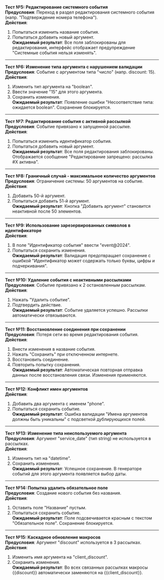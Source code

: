 **Тест №5: Редактирование системного события**  
**Предусловия**: Переход в раздел редактирования системного события (напр. "Подтверждение номера телефона").  
**Действия**:  
1. Попытаться изменить название события.  
2. Попытаться добавить новый аргумент.  
**Ожидаемый результат**: Все поля заблокированы для редактирования, интерфейс отображает предупреждение "Системные события нельзя изменять".

---

**Тест №6: Изменение типа аргумента с нарушением валидации**  
**Предусловия**: Событие с аргументом типа "число" (напр. discount: 15).  
**Действия**:  
1. Изменить тип аргумента на "boolean".  
2. Ввести значение "15" для этого аргумента.  
3. Сохранить изменения.  
**Ожидаемый результат**: Появление ошибки "Несоответствие типа: ожидается boolean". Сохранение блокируется.

---

**Тест №7: Редактирование события с активной рассылкой**  
**Предусловия**: Событие привязано к запущенной рассылке.  
**Действия**:  
1. Попытаться изменить идентификатор события.  
2. Попытаться добавить новый аргумент.  
**Ожидаемый результат**: Все поля редактирования заблокированы. Отображается сообщение "Редактирование запрещено: рассылка #X активна".

---

**Тест №8: Граничный случай - максимальное количество аргументов**  
**Предусловия**: Ограничение системы: 50 аргументов на событие.  
**Действия**:  
1. Добавить 50-й аргумент.  
2. Попытаться добавить 51-й аргумент.  
**Ожидаемый результат**: Кнопка "Добавить аргумент" становится неактивной после 50 элементов.

---

**Тест №9: Использование зарезервированных символов в идентификаторе**  
**Действия**:  
1. В поле "Идентификатор события" ввести "event@2024".  
2. Попытаться сохранить изменения.  
**Ожидаемый результат**: Валидация предотвращает сохранение с ошибкой "Идентификатор может содержать только буквы, цифры и подчеркивания".

---

**Тест №10: Удаление события с неактивными рассылками**  
**Предусловия**: Событие привязано к 2 остановленным рассылкам.  
**Действия**:  
1. Нажать "Удалить событие".  
2. Подтвердить действие.  
**Ожидаемый результат**: Событие удаляется успешно. Рассылки автоматически отвязываются.

---

**Тест №11: Восстановление соединения при сохранении**  
**Предусловия**: Потеря сети во время редактирования события.  
**Действия**:  
1. Внести изменения в название события.  
2. Нажать "Сохранить" при отключенном интернете.  
3. Восстановить соединение.  
4. Повторить попытку сохранения.  
**Ожидаемый результат**: Автоматическая повторная отправка данных после восстановления связи. Изменения применяются.

---

**Тест №12: Конфликт имен аргументов**  
**Действия**:  
1. Добавить два аргумента с именем "phone".  
2. Попытаться сохранить событие.  
**Ожидаемый результат**: Ошибка валидации "Имена аргументов должны быть уникальны" с подсветкой дублирующихся полей.

---

**Тест №13: Изменение типа неиспользуемого аргумента**  
**Предусловия**: Аргумент "service_date" (тип string) не используется в рассылках.  
**Действия**:  
1. Изменить тип на "datetime".  
2. Сохранить изменения.  
**Ожидаемый результат**: Успешное сохранение. В генераторе событий для этого аргумента появляется выбор даты.

---

**Тест №14: Попытка удалить обязательное поле**  
**Предусловия**: Создание нового события без названия.  
**Действия**:  
1. Оставить поле "Название" пустым.  
2. Попытаться сохранить событие.  
**Ожидаемый результат**: Поле подсвечивается красным с текстом "Обязательное поле". Сохранение блокируется.

---

**Тест №15: Каскадное обновление макросов**  
**Предусловия**: Аргумент "discount" используется в 3 рассылках.  
**Действия**:  
1. Изменить имя аргумента на "client_discount".  
2. Сохранить изменения.  
**Ожидаемый результат**: Во всех связанных рассылках макросы {{discount}} автоматически заменяются на {{client_discount}}.